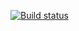 [![Build status](https://ci.appveyor.com/api/projects/status/qbejapmgytnx7xu0/branch/master?svg=true)](https://ci.appveyor.com/project/SerhiiY/raydemo-pmomm/branch/master)